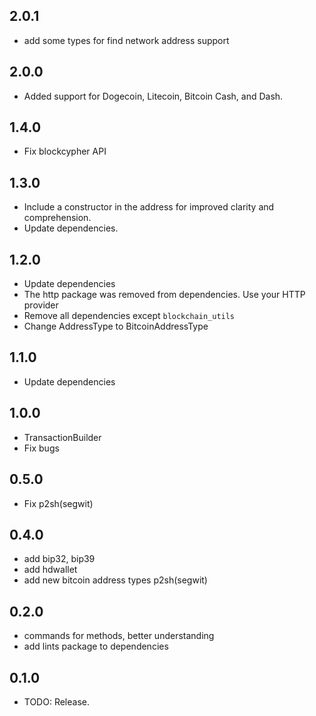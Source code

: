 ## 2.0.1

* add some types for find network address support

## 2.0.0

* Added support for Dogecoin, Litecoin, Bitcoin Cash, and Dash.

## 1.4.0

* Fix blockcypher API

## 1.3.0

* Include a constructor in the address for improved clarity and comprehension.
* Update dependencies.

## 1.2.0

* Update dependencies
* The http package was removed from dependencies. Use your HTTP provider
* Remove all dependencies except `blockchain_utils`  
* Change AddressType to BitcoinAddressType


## 1.1.0

* Update dependencies


## 1.0.0

* TransactionBuilder
* Fix bugs


## 0.5.0

* Fix p2sh(segwit)


## 0.4.0

* add bip32, bip39
* add hdwallet
* add new bitcoin address types p2sh(segwit)


## 0.2.0

* commands for methods, better understanding
* add lints package to dependencies


## 0.1.0

* TODO: Release.


